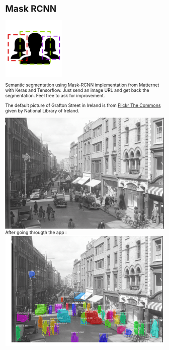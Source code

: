 # Mask RCNN

![dapp logo](./trancept/maskrcnn/maskrcnn-logo.png)

Semantic segmentation using Mask-RCNN implementation from Matternet with Keras and Tensorflow. Just send an image URL and get back the segmentation. Feel free to ask for improvement.

The default picture of Grafton Street in Ireland is from [Flickr The Commons](https://www.flickr.com/photos/nlireland/7006456244/in/photolist-bF8VkJ-9PetpP-chur5o-6MdHdt-qERPw3-e8Qege-bYcScw-aShcAZ-fmyB5Q-dZAiBL-adZB33-aeph61-4ARJeJ-ftJh6q-51FcWq-rnqttH-cA9NCJ-HuKFB8-dZApz1-9GE7cx-8Hc1Ga-ou1KnZ-8xC2SB-8pRswk-9RTkL9-eKbVSM-9vHxRJ-eEitca-GMRF8P-adMkTk-owcyfB-e8VSnm-jmzGS4-b6DePe-25nu769-eBzWJE-bGWgiZ-cbFiiq-pLqpgt-qmdw6D-mZuaAt-23gt94A-np659S-drM5BH-22Z1QtV-dLVHVM-21AxPpE-88X4zk-Gma2Ds-hmZnVX) given by National Library of Ireland.

![Before](./trancept/maskrcnn/grafton_street.jpg)
After going througth the app :
![After](./trancept/maskrcnn/grafton_street-seg.png)